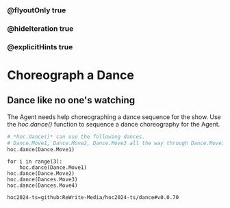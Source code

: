 ### @flyoutOnly true
### @hideIteration true
### @explicitHints true

# Choreograph a Dance

## Dance like no one's watching
The Agent needs help choreographing a dance sequence for the show. Use the *hoc.dance()* function to sequence a dance choreography for the Agent.

```python
# *hoc.dance()* can use the following dances.
# Dance.Move1, Dance.Move2, Dance.Move3 all the way through Dance.Move14
hoc.dance(Dance.Move1)
```

```python-template
for i in range(3):
    hoc.dance(Dance.Move1)
hoc.dance(Dance.Move2)
hoc.dance(Dances.Move3)
hoc.dance(Dances.Move4)
```

```package
hoc2024-ts=github:ReWrite-Media/hoc2024-ts/dance#v0.0.70
```